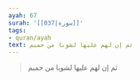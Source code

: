 ```yaml
---
ayah: 67
surah: '[[037|سورة]]'
tags:
- quran/ayah
text: ثم إن لهم عليها لشوبا من حميم
---
```

> ثم إن لهم عليها لشوبا من حميم
